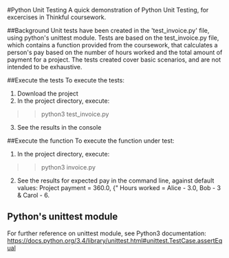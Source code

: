 #Python Unit Testing
A quick demonstration of Python Unit Testing, for excercises in Thinkful coursework. 

##Background
Unit tests have been created in the 'test_invoice.py' file, using python's unittest module. 
Tests are based on the test_invoice.py file, which contains a function provided from the coursework, that calculates a person's pay based on the number of hours worked and the total amount of payment for a project. 
The tests created cover basic scenarios, and are not intended to be exhaustive. 

##Execute the tests
To execute the tests: 
1) Download the project
2) In the project directory, execute: 
>> python3 test_invoice.py
3) See the results in the console

##Execute the function
To execute the function under test: 
1) In the project directory, execute: 
>> python3 invoice.py 
2) See the results for expected pay in the command line, against default values: 
Project payment = 360.0, {"
Hours worked = Alice - 3.0, Bob - 3 & Carol - 6. 

## Python's unittest module
For further reference on unittest module, see Python3 documentation: https://docs.python.org/3.4/library/unittest.html#unittest.TestCase.assertEqual